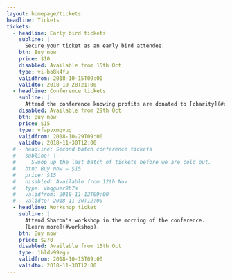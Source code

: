 ```yaml
---
layout: homepage/tickets
headline: Tickets
tickets:
  - headline: Early bird tickets
    subline: |
      Secure your ticket as an early bird attendee.
    btn: Buy now
    price: $10
    disabled: Available from 15th Oct
    type: vi-bo8k4fu
    validfrom: 2018-10-15T09:00
    validto: 2018-10-28T21:00
  - headline: Conference tickets
    subline: |
      Attend the conference knowing profits are donated to [charity](#charity).
    disabled: Available from 29th Oct
    btn: Buy now
    price: $15
    type: vfapvxmqvug
    validfrom: 2018-10-29T09:00
    validto: 2018-11-30T12:00
  # - headline: Second batch conference tickets
  #   subline: |
  #     Swoop up the last batch of tickets before we are cold out.
  #   btn: Buy now – $15
  #   price: $15
  #   disabled: Available from 12th Nov
  #   type: vhqguer9b7s
  #   validfrom: 2018-11-12T09:00
  #   validto: 2018-11-30T12:00
  - headline: Workshop ticket
    subline: |
      Attend Sharon's workshop in the morning of the conference.
      [Learn more](#workshop).
    btn: Buy now
    price: $270
    disabled: Available from 15th Oct
    type: 1hldv99zgu
    validfrom: 2018-10-15T09:00
    validto: 2018-11-30T12:00
---
```

